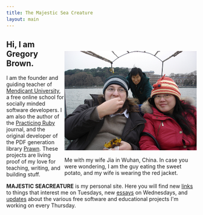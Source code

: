 ```yaml
---
title: The Majestic Sea Creature
layout: main
---
```

<div style="width: 350px; float: right; margin-top: 45px">
<img src="/images/wuhan.jpg">

<p style="font-size: 1.0em">Me with my wife Jia in Wuhan, China. In case you were wondering, I am the guy eating the sweet potato, and my wife is wearing the red jacket.</p>
</div>

<div style="width: 400; height: 450px;">

<h2>Hi, I am Gregory Brown.</h2>

<p>
I am the founder and guiding teacher of <a href="http://university.rubymendicant.com" target='_blank'>Mendicant University</a>, a free online school for socially minded software developers. I am also the author of the <a href="http://practicingruby.com" 
 target='_blank'>Practicing Ruby</a> journal, and the original developer of the PDF generation library <a href="http://prawn.majesticseacreature.com" target='_blank'>Prawn</a>. These projects are living proof of my love for teaching, writing, and building stuff.
</p>

<p>
<b>MAJESTIC SEACREATURE</b> is my personal site. Here you will find new <a href="/links.html">links</a> to things that interest me on Tuesdays, new <a href="/essays.html">essays</a> on Wednesdays, and <a href="/updates.html">updates</a> about the various free software and educational projects I'm working on every Thursday.</p>
</div>
